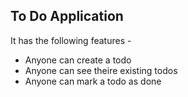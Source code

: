 ## To Do Application
It has the following features - 
 - Anyone can create a todo
 - Anyone can see theire existing todos
 - Anyone can mark a todo as done